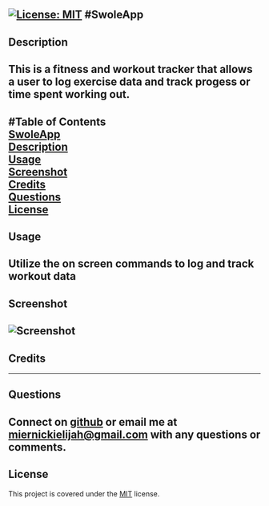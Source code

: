 [![License: MIT](https://img.shields.io/badge/License-MIT-yellow.svg)](https://opensource.org/licenses/MIT)
#SwoleApp
-------------
## Description  
This is a fitness and workout tracker that allows a user to log exercise data and track progess or time spent working out. 
-------------
#Table of Contents  
[SwoleApp](#SwoleApp)  
[Description](#Description)  
[Usage](#Usage)  
[Screenshot](#Screenshot)  
[Credits](#Credits)  
[Questions](#Questions)  
[License](#License)  
--------------
## Usage  
Utilize the on screen commands to log and track workout data
--------------
## Screenshot  
![Screenshot](assets/images/screenshot.png)
--------------
## Credits  

--------------
## Questions  
Connect on [github](https://github.com/MiernickiElijah/SwoleApp) or email me at miernickielijah@gmail.com with any questions or comments. 
--------------
## License  
This project is covered under the [MIT](https://choosealicense.com/licenses/mit/) license.